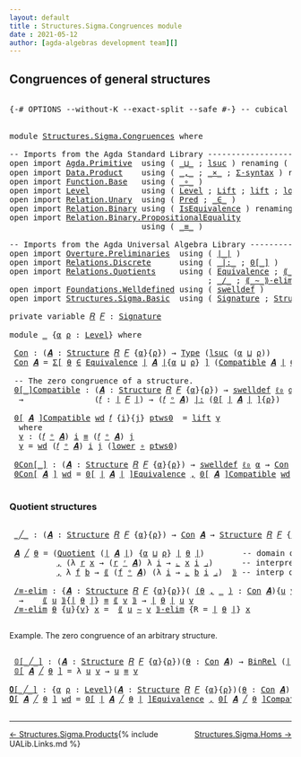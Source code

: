 ```yaml
---
layout: default
title : Structures.Sigma.Congruences module
date : 2021-05-12
author: [agda-algebras development team][]
---
```


## <a id="congruences-of-general-structures">Congruences of general structures</a>

<pre class="Agda">

<a id="229" class="Symbol">{-#</a> <a id="233" class="Keyword">OPTIONS</a> <a id="241" class="Pragma">--without-K</a> <a id="253" class="Pragma">--exact-split</a> <a id="267" class="Pragma">--safe</a> <a id="274" class="Symbol">#-}</a> <a id="278" class="Comment">-- cubical #-}</a>


<a id="295" class="Keyword">module</a> <a id="302" href="Structures.Sigma.Congruences.html" class="Module">Structures.Sigma.Congruences</a> <a id="331" class="Keyword">where</a>

<a id="338" class="Comment">-- Imports from the Agda Standard Library ------------------------------------------------</a>
<a id="429" class="Keyword">open</a> <a id="434" class="Keyword">import</a> <a id="441" href="Agda.Primitive.html" class="Module">Agda.Primitive</a>  <a id="457" class="Keyword">using</a> <a id="463" class="Symbol">(</a> <a id="465" href="Agda.Primitive.html#810" class="Primitive Operator">_⊔_</a> <a id="469" class="Symbol">;</a> <a id="471" href="Agda.Primitive.html#780" class="Primitive">lsuc</a> <a id="476" class="Symbol">)</a> <a id="478" class="Keyword">renaming</a> <a id="487" class="Symbol">(</a> <a id="489" href="Agda.Primitive.html#326" class="Primitive">Set</a> <a id="493" class="Symbol">to</a> <a id="496" class="Primitive">Type</a> <a id="501" class="Symbol">;</a> <a id="503" href="Agda.Primitive.html#764" class="Primitive">lzero</a> <a id="509" class="Symbol">to</a> <a id="512" class="Primitive">ℓ₀</a> <a id="515" class="Symbol">)</a>
<a id="517" class="Keyword">open</a> <a id="522" class="Keyword">import</a> <a id="529" href="Data.Product.html" class="Module">Data.Product</a>    <a id="545" class="Keyword">using</a> <a id="551" class="Symbol">(</a> <a id="553" href="Agda.Builtin.Sigma.html#236" class="InductiveConstructor Operator">_,_</a> <a id="557" class="Symbol">;</a> <a id="559" href="Data.Product.html#1167" class="Function Operator">_×_</a> <a id="563" class="Symbol">;</a> <a id="565" href="Data.Product.html#916" class="Function">Σ-syntax</a> <a id="574" class="Symbol">)</a> <a id="576" class="Keyword">renaming</a> <a id="585" class="Symbol">(</a> <a id="587" href="Agda.Builtin.Sigma.html#252" class="Field">proj₁</a> <a id="593" class="Symbol">to</a> <a id="596" class="Field">fst</a> <a id="600" class="Symbol">)</a>
<a id="602" class="Keyword">open</a> <a id="607" class="Keyword">import</a> <a id="614" href="Function.Base.html" class="Module">Function.Base</a>   <a id="630" class="Keyword">using</a> <a id="636" class="Symbol">(</a> <a id="638" href="Function.Base.html#1031" class="Function Operator">_∘_</a> <a id="642" class="Symbol">)</a>
<a id="644" class="Keyword">open</a> <a id="649" class="Keyword">import</a> <a id="656" href="Level.html" class="Module">Level</a>           <a id="672" class="Keyword">using</a> <a id="678" class="Symbol">(</a> <a id="680" href="Agda.Primitive.html#597" class="Postulate">Level</a> <a id="686" class="Symbol">;</a> <a id="688" href="Level.html#400" class="Record">Lift</a> <a id="693" class="Symbol">;</a> <a id="695" href="Level.html#457" class="InductiveConstructor">lift</a> <a id="700" class="Symbol">;</a> <a id="702" href="Level.html#470" class="Field">lower</a> <a id="708" class="Symbol">)</a>
<a id="710" class="Keyword">open</a> <a id="715" class="Keyword">import</a> <a id="722" href="Relation.Unary.html" class="Module">Relation.Unary</a>  <a id="738" class="Keyword">using</a> <a id="744" class="Symbol">(</a> <a id="746" href="Relation.Unary.html#1101" class="Function">Pred</a> <a id="751" class="Symbol">;</a> <a id="753" href="Relation.Unary.html#1523" class="Function Operator">_∈_</a> <a id="757" class="Symbol">)</a>
<a id="759" class="Keyword">open</a> <a id="764" class="Keyword">import</a> <a id="771" href="Relation.Binary.html" class="Module">Relation.Binary</a> <a id="787" class="Keyword">using</a> <a id="793" class="Symbol">(</a> <a id="795" href="Relation.Binary.Structures.html#1522" class="Record">IsEquivalence</a> <a id="809" class="Symbol">)</a> <a id="811" class="Keyword">renaming</a> <a id="820" class="Symbol">(</a> <a id="822" href="Relation.Binary.Core.html#882" class="Function">Rel</a> <a id="826" class="Symbol">to</a> <a id="829" class="Function">BinRel</a> <a id="836" class="Symbol">)</a>
<a id="838" class="Keyword">open</a> <a id="843" class="Keyword">import</a> <a id="850" href="Relation.Binary.PropositionalEquality.html" class="Module">Relation.Binary.PropositionalEquality</a>
                            <a id="916" class="Keyword">using</a> <a id="922" class="Symbol">(</a> <a id="924" href="Agda.Builtin.Equality.html#151" class="Datatype Operator">_≡_</a> <a id="928" class="Symbol">)</a>

<a id="931" class="Comment">-- Imports from the Agda Universal Algebra Library ---------------------------------------</a>
<a id="1022" class="Keyword">open</a> <a id="1027" class="Keyword">import</a> <a id="1034" href="Overture.Preliminaries.html" class="Module">Overture.Preliminaries</a>  <a id="1058" class="Keyword">using</a> <a id="1064" class="Symbol">(</a> <a id="1066" href="Overture.Preliminaries.html#4524" class="Function Operator">∣_∣</a> <a id="1070" class="Symbol">)</a>
<a id="1072" class="Keyword">open</a> <a id="1077" class="Keyword">import</a> <a id="1084" href="Relations.Discrete.html" class="Module">Relations.Discrete</a>      <a id="1108" class="Keyword">using</a> <a id="1114" class="Symbol">(</a> <a id="1116" href="Relations.Discrete.html#6528" class="Function Operator">_|:_</a> <a id="1121" class="Symbol">;</a> <a id="1123" href="Relations.Discrete.html#4183" class="Function Operator">0[_]</a> <a id="1128" class="Symbol">)</a>
<a id="1130" class="Keyword">open</a> <a id="1135" class="Keyword">import</a> <a id="1142" href="Relations.Quotients.html" class="Module">Relations.Quotients</a>     <a id="1166" class="Keyword">using</a> <a id="1172" class="Symbol">(</a> <a id="1174" href="Relations.Quotients.html#1798" class="Function">Equivalence</a> <a id="1186" class="Symbol">;</a> <a id="1188" href="Relations.Quotients.html#5374" class="Function Operator">⟪_⟫</a> <a id="1192" class="Symbol">;</a> <a id="1194" href="Relations.Quotients.html#5567" class="Function Operator">⌞_⌟</a> <a id="1198" class="Symbol">;</a> <a id="1200" href="Relations.Quotients.html#7088" class="Function Operator">0[_]Equivalence</a>
                                          <a id="1258" class="Symbol">;</a> <a id="1260" href="Relations.Quotients.html#5146" class="Function Operator">_/_</a> <a id="1264" class="Symbol">;</a> <a id="1266" href="Relations.Quotients.html#7214" class="Function Operator">⟪_∼_⟫-elim</a> <a id="1277" class="Symbol">;</a> <a id="1279" href="Relations.Quotients.html#5021" class="Function">Quotient</a> <a id="1288" class="Symbol">)</a>
<a id="1290" class="Keyword">open</a> <a id="1295" class="Keyword">import</a> <a id="1302" href="Foundations.Welldefined.html" class="Module">Foundations.Welldefined</a> <a id="1326" class="Keyword">using</a> <a id="1332" class="Symbol">(</a> <a id="1334" href="Foundations.Welldefined.html#2648" class="Function">swelldef</a> <a id="1343" class="Symbol">)</a>
<a id="1345" class="Keyword">open</a> <a id="1350" class="Keyword">import</a> <a id="1357" href="Structures.Sigma.Basic.html" class="Module">Structures.Sigma.Basic</a>  <a id="1381" class="Keyword">using</a> <a id="1387" class="Symbol">(</a> <a id="1389" href="Structures.Sigma.Basic.html#1170" class="Function">Signature</a> <a id="1399" class="Symbol">;</a> <a id="1401" href="Structures.Sigma.Basic.html#1331" class="Function">Structure</a> <a id="1411" class="Symbol">;</a> <a id="1413" href="Structures.Sigma.Basic.html#2577" class="Function Operator">_ᵒ_</a> <a id="1417" class="Symbol">;</a> <a id="1419" href="Structures.Sigma.Basic.html#2671" class="Function">Compatible</a> <a id="1430" class="Symbol">;</a> <a id="1432" href="Structures.Sigma.Basic.html#2481" class="Function Operator">_ʳ_</a> <a id="1436" class="Symbol">)</a>

<a id="1439" class="Keyword">private</a> <a id="1447" class="Keyword">variable</a> <a id="1456" href="Structures.Sigma.Congruences.html#1456" class="Generalizable">𝑅</a> <a id="1458" href="Structures.Sigma.Congruences.html#1458" class="Generalizable">𝐹</a> <a id="1460" class="Symbol">:</a> <a id="1462" href="Structures.Sigma.Basic.html#1170" class="Function">Signature</a>

<a id="1473" class="Keyword">module</a> <a id="1480" href="Structures.Sigma.Congruences.html#1480" class="Module">_</a> <a id="1482" class="Symbol">{</a><a id="1483" href="Structures.Sigma.Congruences.html#1483" class="Bound">α</a> <a id="1485" href="Structures.Sigma.Congruences.html#1485" class="Bound">ρ</a> <a id="1487" class="Symbol">:</a> <a id="1489" href="Agda.Primitive.html#597" class="Postulate">Level</a><a id="1494" class="Symbol">}</a> <a id="1496" class="Keyword">where</a>

 <a id="1504" href="Structures.Sigma.Congruences.html#1504" class="Function">Con</a> <a id="1508" class="Symbol">:</a> <a id="1510" class="Symbol">(</a><a id="1511" href="Structures.Sigma.Congruences.html#1511" class="Bound">𝑨</a> <a id="1513" class="Symbol">:</a> <a id="1515" href="Structures.Sigma.Basic.html#1331" class="Function">Structure</a> <a id="1525" href="Structures.Sigma.Congruences.html#1456" class="Generalizable">𝑅</a> <a id="1527" href="Structures.Sigma.Congruences.html#1458" class="Generalizable">𝐹</a> <a id="1529" class="Symbol">{</a><a id="1530" href="Structures.Sigma.Congruences.html#1483" class="Bound">α</a><a id="1531" class="Symbol">}{</a><a id="1533" href="Structures.Sigma.Congruences.html#1485" class="Bound">ρ</a><a id="1534" class="Symbol">})</a> <a id="1537" class="Symbol">→</a> <a id="1539" href="Structures.Sigma.Congruences.html#496" class="Primitive">Type</a> <a id="1544" class="Symbol">(</a><a id="1545" href="Agda.Primitive.html#780" class="Primitive">lsuc</a> <a id="1550" class="Symbol">(</a><a id="1551" href="Structures.Sigma.Congruences.html#1483" class="Bound">α</a> <a id="1553" href="Agda.Primitive.html#810" class="Primitive Operator">⊔</a> <a id="1555" href="Structures.Sigma.Congruences.html#1485" class="Bound">ρ</a><a id="1556" class="Symbol">))</a>
 <a id="1560" href="Structures.Sigma.Congruences.html#1504" class="Function">Con</a> <a id="1564" href="Structures.Sigma.Congruences.html#1564" class="Bound">𝑨</a> <a id="1566" class="Symbol">=</a> <a id="1568" href="Data.Product.html#916" class="Function">Σ[</a> <a id="1571" href="Structures.Sigma.Congruences.html#1571" class="Bound">θ</a> <a id="1573" href="Data.Product.html#916" class="Function">∈</a> <a id="1575" href="Relations.Quotients.html#1798" class="Function">Equivalence</a> <a id="1587" href="Overture.Preliminaries.html#4524" class="Function Operator">∣</a> <a id="1589" href="Structures.Sigma.Congruences.html#1564" class="Bound">𝑨</a> <a id="1591" href="Overture.Preliminaries.html#4524" class="Function Operator">∣</a><a id="1592" class="Symbol">{</a><a id="1593" href="Structures.Sigma.Congruences.html#1483" class="Bound">α</a> <a id="1595" href="Agda.Primitive.html#810" class="Primitive Operator">⊔</a> <a id="1597" href="Structures.Sigma.Congruences.html#1485" class="Bound">ρ</a><a id="1598" class="Symbol">}</a> <a id="1600" href="Data.Product.html#916" class="Function">]</a> <a id="1602" class="Symbol">(</a><a id="1603" href="Structures.Sigma.Basic.html#2671" class="Function">Compatible</a> <a id="1614" href="Structures.Sigma.Congruences.html#1564" class="Bound">𝑨</a> <a id="1616" href="Overture.Preliminaries.html#4524" class="Function Operator">∣</a> <a id="1618" href="Structures.Sigma.Congruences.html#1571" class="Bound">θ</a> <a id="1620" href="Overture.Preliminaries.html#4524" class="Function Operator">∣</a><a id="1621" class="Symbol">)</a>

 <a id="1625" class="Comment">-- The zero congruence of a structure.</a>
 <a id="1665" href="Structures.Sigma.Congruences.html#1665" class="Function Operator">0[_]Compatible</a> <a id="1680" class="Symbol">:</a> <a id="1682" class="Symbol">(</a><a id="1683" href="Structures.Sigma.Congruences.html#1683" class="Bound">𝑨</a> <a id="1685" class="Symbol">:</a> <a id="1687" href="Structures.Sigma.Basic.html#1331" class="Function">Structure</a> <a id="1697" href="Structures.Sigma.Congruences.html#1456" class="Generalizable">𝑅</a> <a id="1699" href="Structures.Sigma.Congruences.html#1458" class="Generalizable">𝐹</a> <a id="1701" class="Symbol">{</a><a id="1702" href="Structures.Sigma.Congruences.html#1483" class="Bound">α</a><a id="1703" class="Symbol">}{</a><a id="1705" href="Structures.Sigma.Congruences.html#1485" class="Bound">ρ</a><a id="1706" class="Symbol">})</a> <a id="1709" class="Symbol">→</a> <a id="1711" href="Foundations.Welldefined.html#2648" class="Function">swelldef</a> <a id="1720" href="Structures.Sigma.Congruences.html#512" class="Primitive">ℓ₀</a> <a id="1723" href="Structures.Sigma.Congruences.html#1483" class="Bound">α</a>
  <a id="1727" class="Symbol">→</a>               <a id="1743" class="Symbol">(</a><a id="1744" href="Structures.Sigma.Congruences.html#1744" class="Bound">𝑓</a> <a id="1746" class="Symbol">:</a> <a id="1748" href="Overture.Preliminaries.html#4524" class="Function Operator">∣</a> <a id="1750" href="Structures.Sigma.Congruences.html#1458" class="Generalizable">𝐹</a> <a id="1752" href="Overture.Preliminaries.html#4524" class="Function Operator">∣</a><a id="1753" class="Symbol">)</a> <a id="1755" class="Symbol">→</a> <a id="1757" class="Symbol">(</a><a id="1758" href="Structures.Sigma.Congruences.html#1744" class="Bound">𝑓</a> <a id="1760" href="Structures.Sigma.Basic.html#2577" class="Function Operator">ᵒ</a> <a id="1762" href="Structures.Sigma.Congruences.html#1683" class="Bound">𝑨</a><a id="1763" class="Symbol">)</a> <a id="1765" href="Relations.Discrete.html#6528" class="Function Operator">|:</a> <a id="1768" class="Symbol">(</a><a id="1769" href="Relations.Discrete.html#4183" class="Function Operator">0[</a> <a id="1772" href="Overture.Preliminaries.html#4524" class="Function Operator">∣</a> <a id="1774" href="Structures.Sigma.Congruences.html#1683" class="Bound">𝑨</a> <a id="1776" href="Overture.Preliminaries.html#4524" class="Function Operator">∣</a> <a id="1778" href="Relations.Discrete.html#4183" class="Function Operator">]</a><a id="1779" class="Symbol">{</a><a id="1780" href="Structures.Sigma.Congruences.html#1485" class="Bound">ρ</a><a id="1781" class="Symbol">})</a>

 <a id="1786" href="Structures.Sigma.Congruences.html#1665" class="Function Operator">0[</a> <a id="1789" href="Structures.Sigma.Congruences.html#1789" class="Bound">𝑨</a> <a id="1791" href="Structures.Sigma.Congruences.html#1665" class="Function Operator">]Compatible</a> <a id="1803" href="Structures.Sigma.Congruences.html#1803" class="Bound">wd</a> <a id="1806" href="Structures.Sigma.Congruences.html#1806" class="Bound">𝑓</a> <a id="1808" class="Symbol">{</a><a id="1809" href="Structures.Sigma.Congruences.html#1809" class="Bound">i</a><a id="1810" class="Symbol">}{</a><a id="1812" href="Structures.Sigma.Congruences.html#1812" class="Bound">j</a><a id="1813" class="Symbol">}</a> <a id="1815" href="Structures.Sigma.Congruences.html#1815" class="Bound">ptws0</a>  <a id="1822" class="Symbol">=</a> <a id="1824" href="Level.html#457" class="InductiveConstructor">lift</a> <a id="1829" href="Structures.Sigma.Congruences.html#1841" class="Function">γ</a>
  <a id="1833" class="Keyword">where</a>
  <a id="1841" href="Structures.Sigma.Congruences.html#1841" class="Function">γ</a> <a id="1843" class="Symbol">:</a> <a id="1845" class="Symbol">(</a><a id="1846" href="Structures.Sigma.Congruences.html#1806" class="Bound">𝑓</a> <a id="1848" href="Structures.Sigma.Basic.html#2577" class="Function Operator">ᵒ</a> <a id="1850" href="Structures.Sigma.Congruences.html#1789" class="Bound">𝑨</a><a id="1851" class="Symbol">)</a> <a id="1853" href="Structures.Sigma.Congruences.html#1809" class="Bound">i</a> <a id="1855" href="Agda.Builtin.Equality.html#151" class="Datatype Operator">≡</a> <a id="1857" class="Symbol">(</a><a id="1858" href="Structures.Sigma.Congruences.html#1806" class="Bound">𝑓</a> <a id="1860" href="Structures.Sigma.Basic.html#2577" class="Function Operator">ᵒ</a> <a id="1862" href="Structures.Sigma.Congruences.html#1789" class="Bound">𝑨</a><a id="1863" class="Symbol">)</a> <a id="1865" href="Structures.Sigma.Congruences.html#1812" class="Bound">j</a>
  <a id="1869" href="Structures.Sigma.Congruences.html#1841" class="Function">γ</a> <a id="1871" class="Symbol">=</a> <a id="1873" href="Structures.Sigma.Congruences.html#1803" class="Bound">wd</a> <a id="1876" class="Symbol">(</a><a id="1877" href="Structures.Sigma.Congruences.html#1806" class="Bound">𝑓</a> <a id="1879" href="Structures.Sigma.Basic.html#2577" class="Function Operator">ᵒ</a> <a id="1881" href="Structures.Sigma.Congruences.html#1789" class="Bound">𝑨</a><a id="1882" class="Symbol">)</a> <a id="1884" href="Structures.Sigma.Congruences.html#1809" class="Bound">i</a> <a id="1886" href="Structures.Sigma.Congruences.html#1812" class="Bound">j</a> <a id="1888" class="Symbol">(</a><a id="1889" href="Level.html#470" class="Field">lower</a> <a id="1895" href="Function.Base.html#1031" class="Function Operator">∘</a> <a id="1897" href="Structures.Sigma.Congruences.html#1815" class="Bound">ptws0</a><a id="1902" class="Symbol">)</a>

 <a id="1906" href="Structures.Sigma.Congruences.html#1906" class="Function Operator">0Con[_]</a> <a id="1914" class="Symbol">:</a> <a id="1916" class="Symbol">(</a><a id="1917" href="Structures.Sigma.Congruences.html#1917" class="Bound">𝑨</a> <a id="1919" class="Symbol">:</a> <a id="1921" href="Structures.Sigma.Basic.html#1331" class="Function">Structure</a> <a id="1931" href="Structures.Sigma.Congruences.html#1456" class="Generalizable">𝑅</a> <a id="1933" href="Structures.Sigma.Congruences.html#1458" class="Generalizable">𝐹</a> <a id="1935" class="Symbol">{</a><a id="1936" href="Structures.Sigma.Congruences.html#1483" class="Bound">α</a><a id="1937" class="Symbol">}{</a><a id="1939" href="Structures.Sigma.Congruences.html#1485" class="Bound">ρ</a><a id="1940" class="Symbol">})</a> <a id="1943" class="Symbol">→</a> <a id="1945" href="Foundations.Welldefined.html#2648" class="Function">swelldef</a> <a id="1954" href="Structures.Sigma.Congruences.html#512" class="Primitive">ℓ₀</a> <a id="1957" href="Structures.Sigma.Congruences.html#1483" class="Bound">α</a> <a id="1959" class="Symbol">→</a> <a id="1961" href="Structures.Sigma.Congruences.html#1504" class="Function">Con</a> <a id="1965" href="Structures.Sigma.Congruences.html#1917" class="Bound">𝑨</a>
 <a id="1968" href="Structures.Sigma.Congruences.html#1906" class="Function Operator">0Con[</a> <a id="1974" href="Structures.Sigma.Congruences.html#1974" class="Bound">𝑨</a> <a id="1976" href="Structures.Sigma.Congruences.html#1906" class="Function Operator">]</a> <a id="1978" href="Structures.Sigma.Congruences.html#1978" class="Bound">wd</a> <a id="1981" class="Symbol">=</a> <a id="1983" href="Relations.Quotients.html#7088" class="Function Operator">0[</a> <a id="1986" href="Overture.Preliminaries.html#4524" class="Function Operator">∣</a> <a id="1988" href="Structures.Sigma.Congruences.html#1974" class="Bound">𝑨</a> <a id="1990" href="Overture.Preliminaries.html#4524" class="Function Operator">∣</a> <a id="1992" href="Relations.Quotients.html#7088" class="Function Operator">]Equivalence</a> <a id="2005" href="Agda.Builtin.Sigma.html#236" class="InductiveConstructor Operator">,</a> <a id="2007" href="Structures.Sigma.Congruences.html#1665" class="Function Operator">0[</a> <a id="2010" href="Structures.Sigma.Congruences.html#1974" class="Bound">𝑨</a> <a id="2012" href="Structures.Sigma.Congruences.html#1665" class="Function Operator">]Compatible</a> <a id="2024" href="Structures.Sigma.Congruences.html#1978" class="Bound">wd</a>

</pre>

### <a id="quotient-structures">Quotient structures</a>

<pre class="Agda">

 <a id="2112" href="Structures.Sigma.Congruences.html#2112" class="Function Operator">_╱_</a> <a id="2116" class="Symbol">:</a> <a id="2118" class="Symbol">(</a><a id="2119" href="Structures.Sigma.Congruences.html#2119" class="Bound">𝑨</a> <a id="2121" class="Symbol">:</a> <a id="2123" href="Structures.Sigma.Basic.html#1331" class="Function">Structure</a> <a id="2133" href="Structures.Sigma.Congruences.html#1456" class="Generalizable">𝑅</a> <a id="2135" href="Structures.Sigma.Congruences.html#1458" class="Generalizable">𝐹</a> <a id="2137" class="Symbol">{</a><a id="2138" href="Structures.Sigma.Congruences.html#1483" class="Bound">α</a><a id="2139" class="Symbol">}{</a><a id="2141" href="Structures.Sigma.Congruences.html#1485" class="Bound">ρ</a><a id="2142" class="Symbol">})</a> <a id="2145" class="Symbol">→</a> <a id="2147" href="Structures.Sigma.Congruences.html#1504" class="Function">Con</a> <a id="2151" href="Structures.Sigma.Congruences.html#2119" class="Bound">𝑨</a> <a id="2153" class="Symbol">→</a> <a id="2155" href="Structures.Sigma.Basic.html#1331" class="Function">Structure</a> <a id="2165" href="Structures.Sigma.Congruences.html#1456" class="Generalizable">𝑅</a> <a id="2167" href="Structures.Sigma.Congruences.html#1458" class="Generalizable">𝐹</a> <a id="2169" class="Symbol">{</a><a id="2170" href="Agda.Primitive.html#780" class="Primitive">lsuc</a> <a id="2175" class="Symbol">(</a><a id="2176" href="Structures.Sigma.Congruences.html#1483" class="Bound">α</a> <a id="2178" href="Agda.Primitive.html#810" class="Primitive Operator">⊔</a> <a id="2180" href="Structures.Sigma.Congruences.html#1485" class="Bound">ρ</a><a id="2181" class="Symbol">)}{</a><a id="2184" href="Structures.Sigma.Congruences.html#1485" class="Bound">ρ</a><a id="2185" class="Symbol">}</a>

 <a id="2189" href="Structures.Sigma.Congruences.html#2189" class="Bound">𝑨</a> <a id="2191" href="Structures.Sigma.Congruences.html#2112" class="Function Operator">╱</a> <a id="2193" href="Structures.Sigma.Congruences.html#2193" class="Bound">θ</a> <a id="2195" class="Symbol">=</a> <a id="2197" class="Symbol">(</a><a id="2198" href="Relations.Quotients.html#5021" class="Function">Quotient</a> <a id="2207" class="Symbol">(</a><a id="2208" href="Overture.Preliminaries.html#4524" class="Function Operator">∣</a> <a id="2210" href="Structures.Sigma.Congruences.html#2189" class="Bound">𝑨</a> <a id="2212" href="Overture.Preliminaries.html#4524" class="Function Operator">∣</a><a id="2213" class="Symbol">)</a> <a id="2215" class="Symbol">{</a><a id="2216" href="Structures.Sigma.Congruences.html#1483" class="Bound">α</a> <a id="2218" href="Agda.Primitive.html#810" class="Primitive Operator">⊔</a> <a id="2220" href="Structures.Sigma.Congruences.html#1485" class="Bound">ρ</a><a id="2221" class="Symbol">}</a> <a id="2223" href="Overture.Preliminaries.html#4524" class="Function Operator">∣</a> <a id="2225" href="Structures.Sigma.Congruences.html#2193" class="Bound">θ</a> <a id="2227" href="Overture.Preliminaries.html#4524" class="Function Operator">∣</a><a id="2228" class="Symbol">)</a>        <a id="2237" class="Comment">-- domain of quotient structure</a>
          <a id="2279" href="Agda.Builtin.Sigma.html#236" class="InductiveConstructor Operator">,</a> <a id="2281" class="Symbol">(λ</a> <a id="2284" href="Structures.Sigma.Congruences.html#2284" class="Bound">r</a> <a id="2286" href="Structures.Sigma.Congruences.html#2286" class="Bound">x</a> <a id="2288" class="Symbol">→</a> <a id="2290" class="Symbol">(</a><a id="2291" href="Structures.Sigma.Congruences.html#2284" class="Bound">r</a> <a id="2293" href="Structures.Sigma.Basic.html#2481" class="Function Operator">ʳ</a> <a id="2295" href="Structures.Sigma.Congruences.html#2189" class="Bound">𝑨</a><a id="2296" class="Symbol">)</a> <a id="2298" class="Symbol">λ</a> <a id="2300" href="Structures.Sigma.Congruences.html#2300" class="Bound">i</a> <a id="2302" class="Symbol">→</a> <a id="2304" href="Relations.Quotients.html#5567" class="Function Operator">⌞</a> <a id="2306" href="Structures.Sigma.Congruences.html#2286" class="Bound">x</a> <a id="2308" href="Structures.Sigma.Congruences.html#2300" class="Bound">i</a> <a id="2310" href="Relations.Quotients.html#5567" class="Function Operator">⌟</a><a id="2311" class="Symbol">)</a>      <a id="2318" class="Comment">-- interpretation of relations</a>
          <a id="2359" href="Agda.Builtin.Sigma.html#236" class="InductiveConstructor Operator">,</a> <a id="2361" class="Symbol">λ</a> <a id="2363" href="Structures.Sigma.Congruences.html#2363" class="Bound">f</a> <a id="2365" href="Structures.Sigma.Congruences.html#2365" class="Bound">b</a> <a id="2367" class="Symbol">→</a> <a id="2369" href="Relations.Quotients.html#5374" class="Function Operator">⟪</a> <a id="2371" class="Symbol">(</a><a id="2372" href="Structures.Sigma.Congruences.html#2363" class="Bound">f</a> <a id="2374" href="Structures.Sigma.Basic.html#2577" class="Function Operator">ᵒ</a> <a id="2376" href="Structures.Sigma.Congruences.html#2189" class="Bound">𝑨</a><a id="2377" class="Symbol">)</a> <a id="2379" class="Symbol">(λ</a> <a id="2382" href="Structures.Sigma.Congruences.html#2382" class="Bound">i</a> <a id="2384" class="Symbol">→</a> <a id="2386" href="Relations.Quotients.html#5567" class="Function Operator">⌞</a> <a id="2388" href="Structures.Sigma.Congruences.html#2365" class="Bound">b</a> <a id="2390" href="Structures.Sigma.Congruences.html#2382" class="Bound">i</a> <a id="2392" href="Relations.Quotients.html#5567" class="Function Operator">⌟</a><a id="2393" class="Symbol">)</a>  <a id="2396" href="Relations.Quotients.html#5374" class="Function Operator">⟫</a> <a id="2398" class="Comment">-- interp of operations</a>

 <a id="2424" href="Structures.Sigma.Congruences.html#2424" class="Function">/≡-elim</a> <a id="2432" class="Symbol">:</a> <a id="2434" class="Symbol">{</a><a id="2435" href="Structures.Sigma.Congruences.html#2435" class="Bound">𝑨</a> <a id="2437" class="Symbol">:</a> <a id="2439" href="Structures.Sigma.Basic.html#1331" class="Function">Structure</a> <a id="2449" href="Structures.Sigma.Congruences.html#1456" class="Generalizable">𝑅</a> <a id="2451" href="Structures.Sigma.Congruences.html#1458" class="Generalizable">𝐹</a> <a id="2453" class="Symbol">{</a><a id="2454" href="Structures.Sigma.Congruences.html#1483" class="Bound">α</a><a id="2455" class="Symbol">}{</a><a id="2457" href="Structures.Sigma.Congruences.html#1485" class="Bound">ρ</a><a id="2458" class="Symbol">}}(</a> <a id="2462" href="Structures.Sigma.Congruences.html#2462" class="Symbol">(</a><a id="2463" href="Structures.Sigma.Congruences.html#2463" class="Bound">θ</a> <a id="2465" href="Agda.Builtin.Sigma.html#236" class="InductiveConstructor Operator">,</a> <a id="2467" href="Structures.Sigma.Congruences.html#2462" class="Symbol">_</a> <a id="2469" href="Structures.Sigma.Congruences.html#2462" class="Symbol">)</a> <a id="2471" class="Symbol">:</a> <a id="2473" href="Structures.Sigma.Congruences.html#1504" class="Function">Con</a> <a id="2477" href="Structures.Sigma.Congruences.html#2435" class="Bound">𝑨</a><a id="2478" class="Symbol">){</a><a id="2480" href="Structures.Sigma.Congruences.html#2480" class="Bound">u</a> <a id="2482" href="Structures.Sigma.Congruences.html#2482" class="Bound">v</a> <a id="2484" class="Symbol">:</a> <a id="2486" href="Overture.Preliminaries.html#4524" class="Function Operator">∣</a> <a id="2488" href="Structures.Sigma.Congruences.html#2435" class="Bound">𝑨</a> <a id="2490" href="Overture.Preliminaries.html#4524" class="Function Operator">∣</a><a id="2491" class="Symbol">}</a>
  <a id="2495" class="Symbol">→</a>    <a id="2500" href="Relations.Quotients.html#5374" class="Function Operator">⟪</a> <a id="2502" href="Structures.Sigma.Congruences.html#2480" class="Bound">u</a> <a id="2504" href="Relations.Quotients.html#5374" class="Function Operator">⟫</a><a id="2505" class="Symbol">{</a><a id="2506" href="Overture.Preliminaries.html#4524" class="Function Operator">∣</a> <a id="2508" href="Structures.Sigma.Congruences.html#2463" class="Bound">θ</a> <a id="2510" href="Overture.Preliminaries.html#4524" class="Function Operator">∣</a><a id="2511" class="Symbol">}</a> <a id="2513" href="Agda.Builtin.Equality.html#151" class="Datatype Operator">≡</a> <a id="2515" href="Relations.Quotients.html#5374" class="Function Operator">⟪</a> <a id="2517" href="Structures.Sigma.Congruences.html#2482" class="Bound">v</a> <a id="2519" href="Relations.Quotients.html#5374" class="Function Operator">⟫</a> <a id="2521" class="Symbol">→</a> <a id="2523" href="Overture.Preliminaries.html#4524" class="Function Operator">∣</a> <a id="2525" href="Structures.Sigma.Congruences.html#2463" class="Bound">θ</a> <a id="2527" href="Overture.Preliminaries.html#4524" class="Function Operator">∣</a> <a id="2529" href="Structures.Sigma.Congruences.html#2480" class="Bound">u</a> <a id="2531" href="Structures.Sigma.Congruences.html#2482" class="Bound">v</a>
 <a id="2534" href="Structures.Sigma.Congruences.html#2424" class="Function">/≡-elim</a> <a id="2542" href="Structures.Sigma.Congruences.html#2542" class="Bound">θ</a> <a id="2544" class="Symbol">{</a><a id="2545" href="Structures.Sigma.Congruences.html#2545" class="Bound">u</a><a id="2546" class="Symbol">}{</a><a id="2548" href="Structures.Sigma.Congruences.html#2548" class="Bound">v</a><a id="2549" class="Symbol">}</a> <a id="2551" href="Structures.Sigma.Congruences.html#2551" class="Bound">x</a> <a id="2553" class="Symbol">=</a>  <a id="2556" href="Relations.Quotients.html#7214" class="Function Operator">⟪</a> <a id="2558" href="Structures.Sigma.Congruences.html#2545" class="Bound">u</a> <a id="2560" href="Relations.Quotients.html#7214" class="Function Operator">∼</a> <a id="2562" href="Structures.Sigma.Congruences.html#2548" class="Bound">v</a> <a id="2564" href="Relations.Quotients.html#7214" class="Function Operator">⟫-elim</a> <a id="2571" class="Symbol">{</a><a id="2572" class="Argument">R</a> <a id="2574" class="Symbol">=</a> <a id="2576" href="Overture.Preliminaries.html#4524" class="Function Operator">∣</a> <a id="2578" href="Structures.Sigma.Congruences.html#2542" class="Bound">θ</a> <a id="2580" href="Overture.Preliminaries.html#4524" class="Function Operator">∣</a><a id="2581" class="Symbol">}</a> <a id="2583" href="Structures.Sigma.Congruences.html#2551" class="Bound">x</a>

</pre>

Example. The zero congruence of an arbitrary structure.

<pre class="Agda">

 <a id="2670" href="Structures.Sigma.Congruences.html#2670" class="Function Operator">𝟘[_╱_]</a> <a id="2677" class="Symbol">:</a> <a id="2679" class="Symbol">(</a><a id="2680" href="Structures.Sigma.Congruences.html#2680" class="Bound">𝑨</a> <a id="2682" class="Symbol">:</a> <a id="2684" href="Structures.Sigma.Basic.html#1331" class="Function">Structure</a> <a id="2694" href="Structures.Sigma.Congruences.html#1456" class="Generalizable">𝑅</a> <a id="2696" href="Structures.Sigma.Congruences.html#1458" class="Generalizable">𝐹</a> <a id="2698" class="Symbol">{</a><a id="2699" href="Structures.Sigma.Congruences.html#1483" class="Bound">α</a><a id="2700" class="Symbol">}{</a><a id="2702" href="Structures.Sigma.Congruences.html#1485" class="Bound">ρ</a><a id="2703" class="Symbol">})(</a><a id="2706" href="Structures.Sigma.Congruences.html#2706" class="Bound">θ</a> <a id="2708" class="Symbol">:</a> <a id="2710" href="Structures.Sigma.Congruences.html#1504" class="Function">Con</a> <a id="2714" href="Structures.Sigma.Congruences.html#2680" class="Bound">𝑨</a><a id="2715" class="Symbol">)</a> <a id="2717" class="Symbol">→</a> <a id="2719" href="Structures.Sigma.Congruences.html#829" class="Function">BinRel</a> <a id="2726" class="Symbol">(</a><a id="2727" href="Overture.Preliminaries.html#4524" class="Function Operator">∣</a> <a id="2729" href="Structures.Sigma.Congruences.html#2680" class="Bound">𝑨</a> <a id="2731" href="Overture.Preliminaries.html#4524" class="Function Operator">∣</a> <a id="2733" href="Relations.Quotients.html#5146" class="Function Operator">/</a> <a id="2735" class="Symbol">(</a><a id="2736" href="Structures.Sigma.Congruences.html#596" class="Field">fst</a> <a id="2740" href="Overture.Preliminaries.html#4524" class="Function Operator">∣</a> <a id="2742" href="Structures.Sigma.Congruences.html#2706" class="Bound">θ</a> <a id="2744" href="Overture.Preliminaries.html#4524" class="Function Operator">∣</a><a id="2745" class="Symbol">))</a> <a id="2748" class="Symbol">(</a><a id="2749" href="Agda.Primitive.html#780" class="Primitive">lsuc</a> <a id="2754" class="Symbol">(</a><a id="2755" href="Structures.Sigma.Congruences.html#1483" class="Bound">α</a> <a id="2757" href="Agda.Primitive.html#810" class="Primitive Operator">⊔</a> <a id="2759" href="Structures.Sigma.Congruences.html#1485" class="Bound">ρ</a><a id="2760" class="Symbol">))</a>
 <a id="2764" href="Structures.Sigma.Congruences.html#2670" class="Function Operator">𝟘[</a> <a id="2767" href="Structures.Sigma.Congruences.html#2767" class="Bound">𝑨</a> <a id="2769" href="Structures.Sigma.Congruences.html#2670" class="Function Operator">╱</a> <a id="2771" href="Structures.Sigma.Congruences.html#2771" class="Bound">θ</a> <a id="2773" href="Structures.Sigma.Congruences.html#2670" class="Function Operator">]</a> <a id="2775" class="Symbol">=</a> <a id="2777" class="Symbol">λ</a> <a id="2779" href="Structures.Sigma.Congruences.html#2779" class="Bound">u</a> <a id="2781" href="Structures.Sigma.Congruences.html#2781" class="Bound">v</a> <a id="2783" class="Symbol">→</a> <a id="2785" href="Structures.Sigma.Congruences.html#2779" class="Bound">u</a> <a id="2787" href="Agda.Builtin.Equality.html#151" class="Datatype Operator">≡</a> <a id="2789" href="Structures.Sigma.Congruences.html#2781" class="Bound">v</a>

<a id="𝟎[_╱_]"></a><a id="2792" href="Structures.Sigma.Congruences.html#2792" class="Function Operator">𝟎[_╱_]</a> <a id="2799" class="Symbol">:</a> <a id="2801" class="Symbol">{</a><a id="2802" href="Structures.Sigma.Congruences.html#2802" class="Bound">α</a> <a id="2804" href="Structures.Sigma.Congruences.html#2804" class="Bound">ρ</a> <a id="2806" class="Symbol">:</a> <a id="2808" href="Agda.Primitive.html#597" class="Postulate">Level</a><a id="2813" class="Symbol">}(</a><a id="2815" href="Structures.Sigma.Congruences.html#2815" class="Bound">𝑨</a> <a id="2817" class="Symbol">:</a> <a id="2819" href="Structures.Sigma.Basic.html#1331" class="Function">Structure</a> <a id="2829" href="Structures.Sigma.Congruences.html#1456" class="Generalizable">𝑅</a> <a id="2831" href="Structures.Sigma.Congruences.html#1458" class="Generalizable">𝐹</a> <a id="2833" class="Symbol">{</a><a id="2834" href="Structures.Sigma.Congruences.html#2802" class="Bound">α</a><a id="2835" class="Symbol">}{</a><a id="2837" href="Structures.Sigma.Congruences.html#2804" class="Bound">ρ</a><a id="2838" class="Symbol">})(</a><a id="2841" href="Structures.Sigma.Congruences.html#2841" class="Bound">θ</a> <a id="2843" class="Symbol">:</a> <a id="2845" href="Structures.Sigma.Congruences.html#1504" class="Function">Con</a> <a id="2849" href="Structures.Sigma.Congruences.html#2815" class="Bound">𝑨</a><a id="2850" class="Symbol">)</a> <a id="2852" class="Symbol">→</a> <a id="2854" href="Foundations.Welldefined.html#2648" class="Function">swelldef</a> <a id="2863" href="Structures.Sigma.Congruences.html#512" class="Primitive">ℓ₀</a> <a id="2866" class="Symbol">(</a><a id="2867" href="Agda.Primitive.html#780" class="Primitive">lsuc</a> <a id="2872" class="Symbol">(</a><a id="2873" href="Structures.Sigma.Congruences.html#2802" class="Bound">α</a> <a id="2875" href="Agda.Primitive.html#810" class="Primitive Operator">⊔</a> <a id="2877" href="Structures.Sigma.Congruences.html#2804" class="Bound">ρ</a><a id="2878" class="Symbol">))</a> <a id="2881" class="Symbol">→</a> <a id="2883" href="Structures.Sigma.Congruences.html#1504" class="Function">Con</a> <a id="2887" class="Symbol">(</a><a id="2888" href="Structures.Sigma.Congruences.html#2815" class="Bound">𝑨</a> <a id="2890" href="Structures.Sigma.Congruences.html#2112" class="Function Operator">╱</a> <a id="2892" href="Structures.Sigma.Congruences.html#2841" class="Bound">θ</a><a id="2893" class="Symbol">)</a>
<a id="2895" href="Structures.Sigma.Congruences.html#2792" class="Function Operator">𝟎[</a> <a id="2898" href="Structures.Sigma.Congruences.html#2898" class="Bound">𝑨</a> <a id="2900" href="Structures.Sigma.Congruences.html#2792" class="Function Operator">╱</a> <a id="2902" href="Structures.Sigma.Congruences.html#2902" class="Bound">θ</a> <a id="2904" href="Structures.Sigma.Congruences.html#2792" class="Function Operator">]</a> <a id="2906" href="Structures.Sigma.Congruences.html#2906" class="Bound">wd</a> <a id="2909" class="Symbol">=</a> <a id="2911" href="Relations.Quotients.html#7088" class="Function Operator">0[</a> <a id="2914" href="Overture.Preliminaries.html#4524" class="Function Operator">∣</a> <a id="2916" href="Structures.Sigma.Congruences.html#2898" class="Bound">𝑨</a> <a id="2918" href="Structures.Sigma.Congruences.html#2112" class="Function Operator">╱</a> <a id="2920" href="Structures.Sigma.Congruences.html#2902" class="Bound">θ</a> <a id="2922" href="Overture.Preliminaries.html#4524" class="Function Operator">∣</a> <a id="2924" href="Relations.Quotients.html#7088" class="Function Operator">]Equivalence</a> <a id="2937" href="Agda.Builtin.Sigma.html#236" class="InductiveConstructor Operator">,</a> <a id="2939" href="Structures.Sigma.Congruences.html#1665" class="Function Operator">0[</a> <a id="2942" href="Structures.Sigma.Congruences.html#2898" class="Bound">𝑨</a> <a id="2944" href="Structures.Sigma.Congruences.html#2112" class="Function Operator">╱</a> <a id="2946" href="Structures.Sigma.Congruences.html#2902" class="Bound">θ</a> <a id="2948" href="Structures.Sigma.Congruences.html#1665" class="Function Operator">]Compatible</a> <a id="2960" href="Structures.Sigma.Congruences.html#2906" class="Bound">wd</a>

</pre>

--------------------------------

<span style="float:left;">[← Structures.Sigma.Products](Structures.Sigma.Products.html)</span>
<span style="float:right;">[Structures.Sigma.Homs →](Structures.Sigma.Homs.html)</span>

{% include UALib.Links.md %}

[agda-algebras development team]: https://github.com/ualib/agda-algebras#the-agda-algebras-development-team
